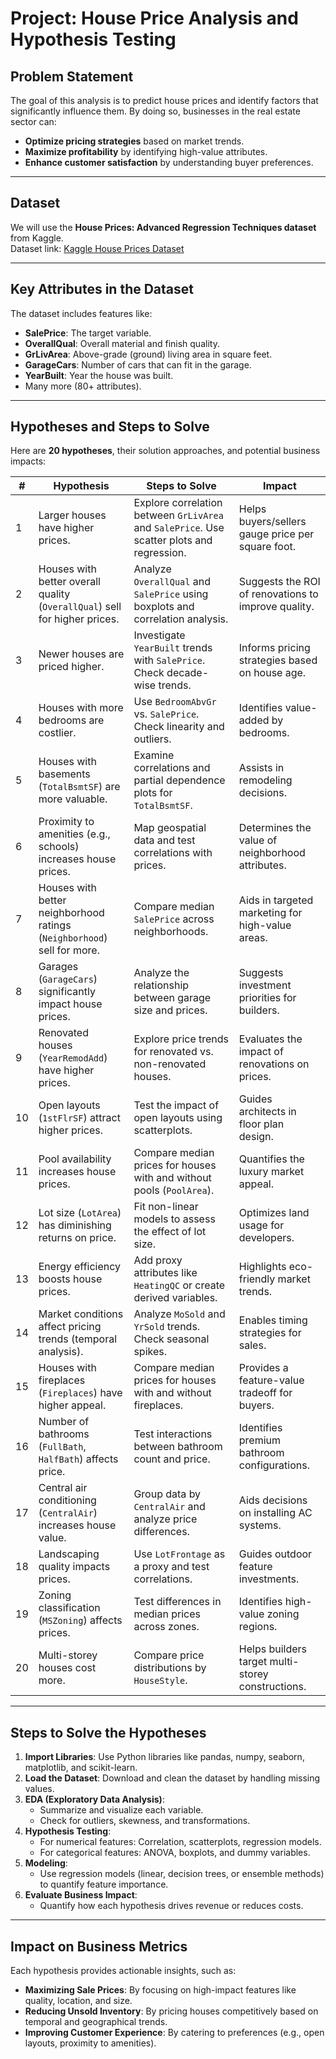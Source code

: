 # Project: House Price Analysis and Hypothesis Testing

## **Problem Statement**
The goal of this analysis is to predict house prices and identify factors that significantly influence them. By doing so, businesses in the real estate sector can:
- **Optimize pricing strategies** based on market trends.
- **Maximize profitability** by identifying high-value attributes.
- **Enhance customer satisfaction** by understanding buyer preferences.

---

## **Dataset**
We will use the **House Prices: Advanced Regression Techniques dataset** from Kaggle.  
Dataset link: [Kaggle House Prices Dataset](https://www.kaggle.com/c/house-prices-advanced-regression-techniques/data)  

---

## **Key Attributes in the Dataset**
The dataset includes features like:
- **SalePrice**: The target variable.
- **OverallQual**: Overall material and finish quality.
- **GrLivArea**: Above-grade (ground) living area in square feet.
- **GarageCars**: Number of cars that can fit in the garage.
- **YearBuilt**: Year the house was built.
- Many more (80+ attributes).

---

## **Hypotheses and Steps to Solve**
Here are **20 hypotheses**, their solution approaches, and potential business impacts:

| **#** | **Hypothesis** | **Steps to Solve** | **Impact** |
|-------|----------------|---------------------|------------|
| 1 | Larger houses have higher prices. | Explore correlation between `GrLivArea` and `SalePrice`. Use scatter plots and regression. | Helps buyers/sellers gauge price per square foot. |
| 2 | Houses with better overall quality (`OverallQual`) sell for higher prices. | Analyze `OverallQual` and `SalePrice` using boxplots and correlation analysis. | Suggests the ROI of renovations to improve quality. |
| 3 | Newer houses are priced higher. | Investigate `YearBuilt` trends with `SalePrice`. Check decade-wise trends. | Informs pricing strategies based on house age. |
| 4 | Houses with more bedrooms are costlier. | Use `BedroomAbvGr` vs. `SalePrice`. Check linearity and outliers. | Identifies value-added by bedrooms. |
| 5 | Houses with basements (`TotalBsmtSF`) are more valuable. | Examine correlations and partial dependence plots for `TotalBsmtSF`. | Assists in remodeling decisions. |
| 6 | Proximity to amenities (e.g., schools) increases house prices. | Map geospatial data and test correlations with prices. | Determines the value of neighborhood attributes. |
| 7 | Houses with better neighborhood ratings (`Neighborhood`) sell for more. | Compare median `SalePrice` across neighborhoods. | Aids in targeted marketing for high-value areas. |
| 8 | Garages (`GarageCars`) significantly impact house prices. | Analyze the relationship between garage size and prices. | Suggests investment priorities for builders. |
| 9 | Renovated houses (`YearRemodAdd`) have higher prices. | Explore price trends for renovated vs. non-renovated houses. | Evaluates the impact of renovations on prices. |
| 10 | Open layouts (`1stFlrSF`) attract higher prices. | Test the impact of open layouts using scatterplots. | Guides architects in floor plan design. |
| 11 | Pool availability increases house prices. | Compare median prices for houses with and without pools (`PoolArea`). | Quantifies the luxury market appeal. |
| 12 | Lot size (`LotArea`) has diminishing returns on price. | Fit non-linear models to assess the effect of lot size. | Optimizes land usage for developers. |
| 13 | Energy efficiency boosts house prices. | Add proxy attributes like `HeatingQC` or create derived variables. | Highlights eco-friendly market trends. |
| 14 | Market conditions affect pricing trends (temporal analysis). | Analyze `MoSold` and `YrSold` trends. Check seasonal spikes. | Enables timing strategies for sales. |
| 15 | Houses with fireplaces (`Fireplaces`) have higher appeal. | Compare median prices for houses with and without fireplaces. | Provides a feature-value tradeoff for buyers. |
| 16 | Number of bathrooms (`FullBath`, `HalfBath`) affects price. | Test interactions between bathroom count and price. | Identifies premium bathroom configurations. |
| 17 | Central air conditioning (`CentralAir`) increases house value. | Group data by `CentralAir` and analyze price differences. | Aids decisions on installing AC systems. |
| 18 | Landscaping quality impacts prices. | Use `LotFrontage` as a proxy and test correlations. | Guides outdoor feature investments. |
| 19 | Zoning classification (`MSZoning`) affects prices. | Test differences in median prices across zones. | Identifies high-value zoning regions. |
| 20 | Multi-storey houses cost more. | Compare price distributions by `HouseStyle`. | Helps builders target multi-storey constructions. |

---

## **Steps to Solve the Hypotheses**

1. **Import Libraries**: Use Python libraries like pandas, numpy, seaborn, matplotlib, and scikit-learn.  
2. **Load the Dataset**: Download and clean the dataset by handling missing values.  
3. **EDA (Exploratory Data Analysis)**:
   - Summarize and visualize each variable.
   - Check for outliers, skewness, and transformations.  
4. **Hypothesis Testing**:
   - For numerical features: Correlation, scatterplots, regression models.
   - For categorical features: ANOVA, boxplots, and dummy variables.  
5. **Modeling**:
   - Use regression models (linear, decision trees, or ensemble methods) to quantify feature importance.  
6. **Evaluate Business Impact**:
   - Quantify how each hypothesis drives revenue or reduces costs.  

---

## **Impact on Business Metrics**
Each hypothesis provides actionable insights, such as:
- **Maximizing Sale Prices**: By focusing on high-impact features like quality, location, and size.  
- **Reducing Unsold Inventory**: By pricing houses competitively based on temporal and geographical trends.  
- **Improving Customer Experience**: By catering to preferences (e.g., open layouts, proximity to amenities).

